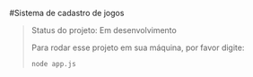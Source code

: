 #Sistema de cadastro de jogos

> Status do projeto: Em desenvolvimento
>
> Para rodar esse projeto em sua máquina, por favor digite:
>
> ````
> node app.js
> ````

